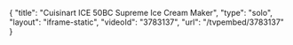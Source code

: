 {
    "title": "Cuisinart ICE 50BC Supreme Ice Cream Maker",
    "type": "solo",
    "layout": "iframe-static",
    "videoId": "3783137",
    "url": "\/tvpembed\/3783137"
}